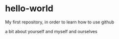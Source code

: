 # hello-world
My first repository, in order to learn how to use github

a bit about yourself and myself and ourselves
